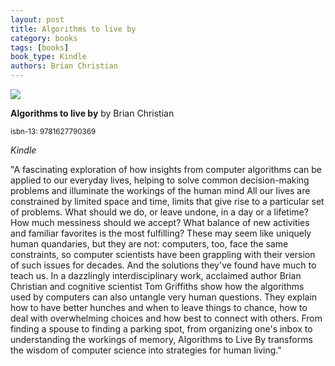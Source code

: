 ```yaml
---
layout: post
title: Algorithms to live by
category: books
tags: [books]
book_type: Kindle
authors: Brian Christian
---
```


<img src="http://books.google.com/books/content?id=Ydn_CwAAQBAJ&printsec=frontcover&img=1&zoom=1&edge=curl&source=gbs_api"/>

**Algorithms to live by** by Brian Christian

<sup>isbn-13: 9781627790369</sup>

*Kindle*

"A fascinating exploration of how insights from computer algorithms can be
applied to our everyday lives, helping to solve common decision-making
problems and illuminate the workings of the human mind All our lives are
constrained by limited space and time, limits that give rise to a
particular set of problems. What should we do, or leave undone, in a day or
a lifetime? How much messiness should we accept? What balance of new
activities and familiar favorites is the most fulfilling? These may seem
like uniquely human quandaries, but they are not: computers, too, face the
same constraints, so computer scientists have been grappling with their
version of such issues for decades. And the solutions they've found have
much to teach us. In a dazzlingly interdisciplinary work, acclaimed author
Brian Christian and cognitive scientist Tom Griffiths show how the
algorithms used by computers can also untangle very human questions. They
explain how to have better hunches and when to leave things to chance, how
to deal with overwhelming choices and how best to connect with others. From
finding a spouse to finding a parking spot, from organizing one's inbox to
understanding the workings of memory, Algorithms to Live By transforms the
wisdom of computer science into strategies for human living."